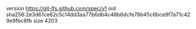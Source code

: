 version https://git-lfs.github.com/spec/v1
oid sha256:2e3d61ce62c5c14dd3aa77b6db4c48b6dcfe78b45c6bce9f7a71c429e9fbc8fb
size 4203
